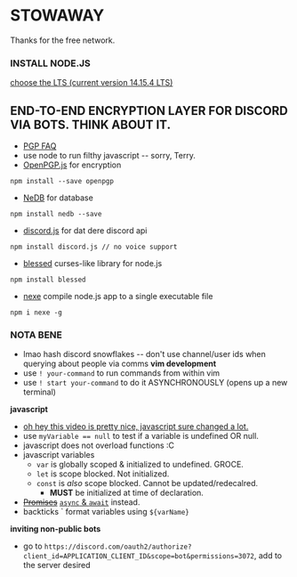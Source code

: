 # STOWAWAY
Thanks for the free network.

### INSTALL NODE.JS
[choose the LTS (current version 14.15.4 LTS)](https://nodejs.org/en/)


## END-TO-END ENCRYPTION LAYER FOR DISCORD VIA BOTS.  THINK ABOUT IT.
- [PGP FAQ](http://www.pgp.net/pgpnet/pgp-faq/pgp-faq.html)
- use node to run filthy javascript -- sorry, Terry.
- [OpenPGP.js](https://github.com/openpgpjs/openpgpjs) for encryption
```
npm install --save openpgp
```
- [NeDB](https://github.com/louischatriot/nedb/) for database
```
npm install nedb --save
```
- [discord.js](https://github.com/discordjs/discord.js) for dat dere discord api
```
npm install discord.js // no voice support
```
- [blessed](https://github.com/chjj/blessed) curses-like library for node.js
```
npm install blessed
```
- [nexe](https://github.com/nexe/nexe) compile node.js app to a single executable file
```
npm i nexe -g
```

### NOTA BENE
- lmao hash discord snowflakes -- don't use channel/user ids when querying about people via comms
__vim development__
- use `! your-command` to run commands from within vim
- use `! start your-command` to do it ASYNCHRONOUSLY (opens up a new terminal)

__javascript__
- [oh hey this video is pretty nice, javascript sure changed a lot.](https://www.youtube.com/watch?v=Mus_vwhTCq0)
- use `myVariable == null` to test if a variable is undefined OR null.
- javascript does not overload functions :C
- javascript variables
	- `var` is globally scoped & initialized to undefined.  GROCE.
	- `let` is scope blocked.  Not initialized.
	- `const` is _also_ scope blocked.  Cannot be updated/redecalred.
		- __MUST__ be initialized at time of declaration.
- ~~[Promises](https://developer.mozilla.org/en-US/docs/Web/JavaScript/Reference/Global_Objects/Promise)~~
[`async` & `await`](https://youtu.be/Mus_vwhTCq0?t=619) instead.
- backticks \` format variables using `${varName}`

__inviting non-public bots__
- go to `https://discord.com/oauth2/authorize?client_id=APPLICATION_CLIENT_ID&scope=bot&permissions=3072`, add to the server desired
